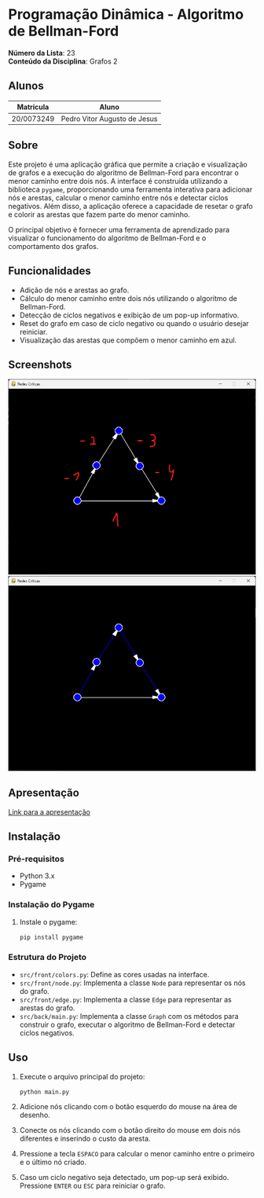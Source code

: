 # Programação Dinâmica - Algoritmo de Bellman-Ford

**Número da Lista**: 23  
**Conteúdo da Disciplina**: Grafos 2  

## Alunos
| Matrícula  | Aluno                                           |
|------------|-------------------------------------------------|
| 20/0073249 | Pedro Vitor Augusto de Jesus                   |

## Sobre

Este projeto é uma aplicação gráfica que permite a criação e visualização de grafos e a execução do algoritmo de Bellman-Ford para encontrar o menor caminho entre dois nós. A interface é construída utilizando a biblioteca `pygame`, proporcionando uma ferramenta interativa para adicionar nós e arestas, calcular o menor caminho entre nós e detectar ciclos negativos. Além disso, a aplicação oferece a capacidade de resetar o grafo e colorir as arestas que fazem parte do menor caminho.

O principal objetivo é fornecer uma ferramenta de aprendizado para visualizar o funcionamento do algoritmo de Bellman-Ford e o comportamento dos grafos.

## Funcionalidades

- Adição de nós e arestas ao grafo.
- Cálculo do menor caminho entre dois nós utilizando o algoritmo de Bellman-Ford.
- Detecção de ciclos negativos e exibição de um pop-up informativo.
- Reset do grafo em caso de ciclo negativo ou quando o usuário desejar reiniciar.
- Visualização das arestas que compõem o menor caminho em azul.

## Screenshots

![Visualização do Grafo](img/grafo.png)
![Melhor Caminho](img/menor-caminho.png)

## Apresentação

[Link para a apresentação](https://youtu.be/CepfgUzDwRs)

## Instalação

### Pré-requisitos

- Python 3.x
- Pygame

### Instalação do Pygame

1. Instale o pygame:
   ```sh
   pip install pygame
   ```

### Estrutura do Projeto

- `src/front/colors.py`: Define as cores usadas na interface.
- `src/front/node.py`: Implementa a classe `Node` para representar os nós do grafo.
- `src/front/edge.py`: Implementa a classe `Edge` para representar as arestas do grafo.
- `src/back/main.py`: Implementa a classe `Graph` com os métodos para construir o grafo, executar o algoritmo de Bellman-Ford e detectar ciclos negativos.

## Uso

1. Execute o arquivo principal do projeto:
   ```sh
   python main.py
   ```

2. Adicione nós clicando com o botão esquerdo do mouse na área de desenho.

3. Conecte os nós clicando com o botão direito do mouse em dois nós diferentes e inserindo o custo da aresta.

4. Pressione a tecla `ESPACO` para calcular o menor caminho entre o primeiro e o último nó criado.

5. Caso um ciclo negativo seja detectado, um pop-up será exibido. Pressione `ENTER` ou `ESC` para reiniciar o grafo.
